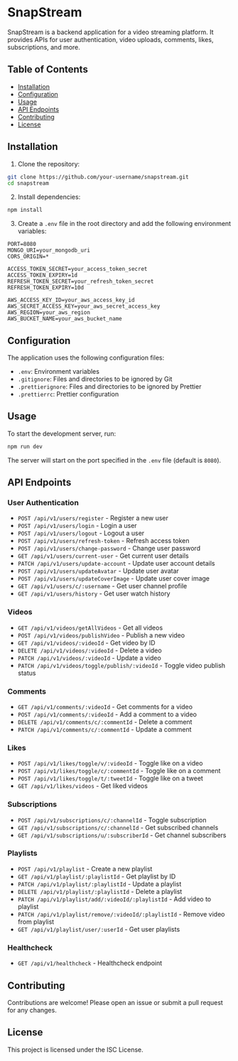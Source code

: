 # SnapStream

SnapStream is a backend application for a video streaming platform. It provides APIs for user authentication, video uploads, comments, likes, subscriptions, and more.

## Table of Contents

- [Installation](#installation)
- [Configuration](#configuration)
- [Usage](#usage)
- [API Endpoints](#api-endpoints)
- [Contributing](#contributing)
- [License](#license)

## Installation

1. Clone the repository:

```sh
git clone https://github.com/your-username/snapstream.git
cd snapstream
```

2. Install dependencies:

```sh
npm install
```

3. Create a `.env` file in the root directory and add the following environment variables:

```env
PORT=8080
MONGO_URI=your_mongodb_uri
CORS_ORIGIN=*

ACCESS_TOKEN_SECRET=your_access_token_secret
ACCESS_TOKEN_EXPIRY=1d
REFRESH_TOKEN_SECRET=your_refresh_token_secret
REFRESH_TOKEN_EXPIRY=10d

AWS_ACCESS_KEY_ID=your_aws_access_key_id
AWS_SECRET_ACCESS_KEY=your_aws_secret_access_key
AWS_REGION=your_aws_region
AWS_BUCKET_NAME=your_aws_bucket_name
```

## Configuration

The application uses the following configuration files:

- `.env`: Environment variables
- `.gitignore`: Files and directories to be ignored by Git
- `.prettierignore`: Files and directories to be ignored by Prettier
- `.prettierrc`: Prettier configuration

## Usage

To start the development server, run:

```sh
npm run dev
```

The server will start on the port specified in the `.env` file (default is `8080`).

## API Endpoints

### User Authentication
- `POST /api/v1/users/register` - Register a new user
- `POST /api/v1/users/login` - Login a user
- `POST /api/v1/users/logout` - Logout a user
- `POST /api/v1/users/refresh-token` - Refresh access token
- `POST /api/v1/users/change-password` - Change user password
- `GET /api/v1/users/current-user` - Get current user details
- `PATCH /api/v1/users/update-account` - Update user account details
- `POST /api/v1/users/updateAvatar` - Update user avatar
- `POST /api/v1/users/updateCoverImage` - Update user cover image
- `GET /api/v1/users/c/:username` - Get user channel profile
- `GET /api/v1/users/history` - Get user watch history

### Videos
- `GET /api/v1/videos/getAllVideos` - Get all videos
- `POST /api/v1/videos/publishVideo` - Publish a new video
- `GET /api/v1/videos/:videoId` - Get video by ID
- `DELETE /api/v1/videos/:videoId` - Delete a video
- `PATCH /api/v1/videos/:videoId` - Update a video
- `PATCH /api/v1/videos/toggle/publish/:videoId` - Toggle video publish status

### Comments
- `GET /api/v1/comments/:videoId` - Get comments for a video
- `POST /api/v1/comments/:videoId` - Add a comment to a video
- `DELETE /api/v1/comments/c/:commentId` - Delete a comment
- `PATCH /api/v1/comments/c/:commentId` - Update a comment

### Likes
- `POST /api/v1/likes/toggle/v/:videoId` - Toggle like on a video
- `POST /api/v1/likes/toggle/c/:commentId` - Toggle like on a comment
- `POST /api/v1/likes/toggle/t/:tweetId` - Toggle like on a tweet
- `GET /api/v1/likes/videos` - Get liked videos

### Subscriptions
- `POST /api/v1/subscriptions/c/:channelId` - Toggle subscription
- `GET /api/v1/subscriptions/c/:channelId` - Get subscribed channels
- `GET /api/v1/subscriptions/u/:subscriberId` - Get channel subscribers

### Playlists
- `POST /api/v1/playlist` - Create a new playlist
- `GET /api/v1/playlist/:playlistId` - Get playlist by ID
- `PATCH /api/v1/playlist/:playlistId` - Update a playlist
- `DELETE /api/v1/playlist/:playlistId` - Delete a playlist
- `PATCH /api/v1/playlist/add/:videoId/:playlistId` - Add video to playlist
- `PATCH /api/v1/playlist/remove/:videoId/:playlistId` - Remove video from playlist
- `GET /api/v1/playlist/user/:userId` - Get user playlists

### Healthcheck
- `GET /api/v1/healthcheck` - Healthcheck endpoint

## Contributing

Contributions are welcome! Please open an issue or submit a pull request for any changes.

## License

This project is licensed under the ISC License.

